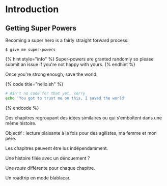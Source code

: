 # Introduction

## Getting Super Powers

Becoming a super hero is a fairly straight forward process:

```
$ give me super-powers
```

{% hint style="info" %}
 Super-powers are granted randomly so please submit an issue if you're not happy with yours.
{% endhint %}

Once you're strong enough, save the world:

{% code title="hello.sh" %}
```bash
# Ain't no code for that yet, sorry
echo 'You got to trust me on this, I saved the world'
```
{% endcode %}

Des chapitres regroupant des idées similaires ou qui s'emboîtent dans une même histoire.

Objectif : lecture plaisante à la fois pour des agilistes, ma femme et mon père.

Les chapitres peuvent être lus indépendamment.

Une histoire filée avec un dénouement ?

Une _route_ différente pour chaque chapitre.

Un roadtrip en mode blablacar.


